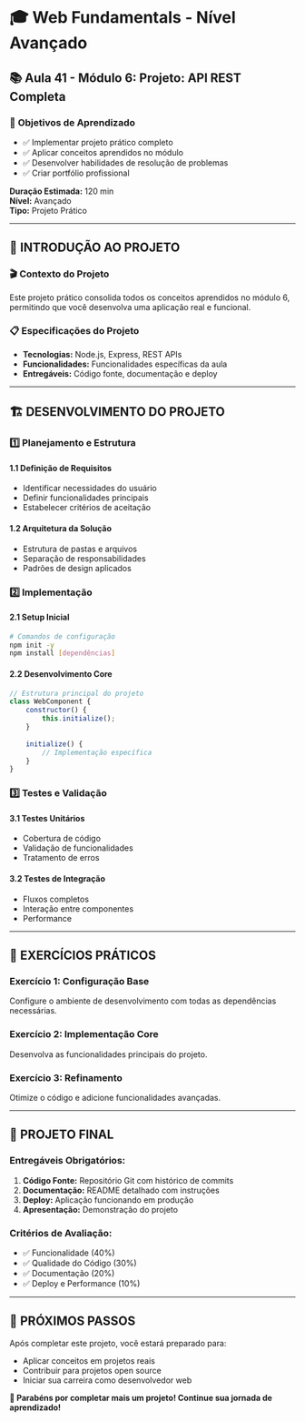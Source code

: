 # 🎓 **Web Fundamentals - Nível Avançado**
## 📚 **Aula 41 - Módulo 6: Projeto: API REST Completa**

### 🎯 **Objetivos de Aprendizado**
- ✅ Implementar projeto prático completo
- ✅ Aplicar conceitos aprendidos no módulo
- ✅ Desenvolver habilidades de resolução de problemas
- ✅ Criar portfólio profissional

**Duração Estimada:** 120 min  
**Nível:** Avançado  
**Tipo:** Projeto Prático

---

## 🌟 **INTRODUÇÃO AO PROJETO**

### 🎬 **Contexto do Projeto**
Este projeto prático consolida todos os conceitos aprendidos no módulo 6, permitindo que você desenvolva uma aplicação real e funcional.

### 📋 **Especificações do Projeto**
- **Tecnologias:** Node.js, Express, REST APIs
- **Funcionalidades:** Funcionalidades específicas da aula
- **Entregáveis:** Código fonte, documentação e deploy

---

## 🏗️ **DESENVOLVIMENTO DO PROJETO**

### 1️⃣ **Planejamento e Estrutura**
#### **1.1 Definição de Requisitos**
- Identificar necessidades do usuário
- Definir funcionalidades principais
- Estabelecer critérios de aceitação

#### **1.2 Arquitetura da Solução**
- Estrutura de pastas e arquivos
- Separação de responsabilidades
- Padrões de design aplicados

### 2️⃣ **Implementação**
#### **2.1 Setup Inicial**
```bash
# Comandos de configuração
npm init -y
npm install [dependências]
```

#### **2.2 Desenvolvimento Core**
```javascript
// Estrutura principal do projeto
class WebComponent {
    constructor() {
        this.initialize();
    }
    
    initialize() {
        // Implementação específica
    }
}
```

### 3️⃣ **Testes e Validação**
#### **3.1 Testes Unitários**
- Cobertura de código
- Validação de funcionalidades
- Tratamento de erros

#### **3.2 Testes de Integração**
- Fluxos completos
- Interação entre componentes
- Performance

---

## 🎯 **EXERCÍCIOS PRÁTICOS**

### **Exercício 1: Configuração Base**
Configure o ambiente de desenvolvimento com todas as dependências necessárias.

### **Exercício 2: Implementação Core**
Desenvolva as funcionalidades principais do projeto.

### **Exercício 3: Refinamento**
Otimize o código e adicione funcionalidades avançadas.

---

## 📝 **PROJETO FINAL**

### **Entregáveis Obrigatórios:**
1. **Código Fonte:** Repositório Git com histórico de commits
2. **Documentação:** README detalhado com instruções
3. **Deploy:** Aplicação funcionando em produção
4. **Apresentação:** Demonstração do projeto

### **Critérios de Avaliação:**
- ✅ Funcionalidade (40%)
- ✅ Qualidade do Código (30%)
- ✅ Documentação (20%)
- ✅ Deploy e Performance (10%)

---

## 🚀 **PRÓXIMOS PASSOS**

Após completar este projeto, você estará preparado para:
- Aplicar conceitos em projetos reais
- Contribuir para projetos open source
- Iniciar sua carreira como desenvolvedor web

**🎉 Parabéns por completar mais um projeto! Continue sua jornada de aprendizado!**
